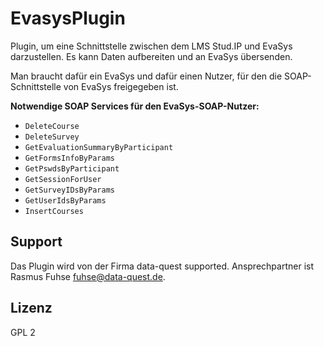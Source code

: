 EvasysPlugin
============

Plugin, um eine Schnittstelle zwischen dem LMS Stud.IP und EvaSys darzustellen. Es kann Daten aufbereiten und an EvaSys übersenden.

Man braucht dafür ein EvaSys und dafür einen Nutzer, für den die SOAP-Schnittstelle von EvaSys freigegeben ist.

**Notwendige SOAP Services für den EvaSys-SOAP-Nutzer:**

* `DeleteCourse`
* `DeleteSurvey`
* `GetEvaluationSummaryByParticipant`
* `GetFormsInfoByParams`
* `GetPswdsByParticipant`
* `GetSessionForUser`
* `GetSurveyIDsByParams`
* `GetUserIdsByParams`
* `InsertCourses`

## Support

Das Plugin wird von der Firma data-quest supported. Ansprechpartner ist Rasmus Fuhse <fuhse@data-quest.de>. 

## Lizenz

GPL 2